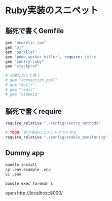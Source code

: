 # Ruby実装のスニペット
## 脳死で書くGemfile
```ruby
gem "newrelic_rpm"
gem "oj"
gem "parallel"
gem "puma_worker_killer", require: false
gem "sentry-ruby"
gem "stackprof"

# 必要に応じて使う
# gem "connection_pool"
# gem "dalli"
# gem "redis"
# gem "sidekiq"
```

## 脳死で書くrequire
```ruby
require_relative "./config/sentry_methods"

# TODO: 終了直前にコメントアウトする
require_relative "./config/enable_monitoring"
```

## Dummy app
```bash
bundle install
cp .env.example .env
vi .env

bundle exec foreman s
```

open http://localhost:8000/
